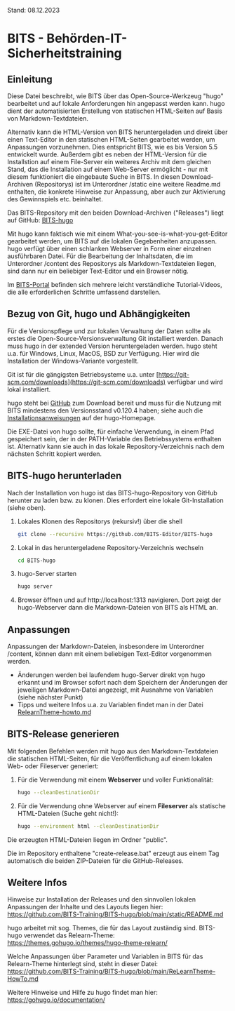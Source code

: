 Stand: 08.12.2023

# BITS - Behörden-IT-Sicherheitstraining

## Einleitung
Diese Datei beschreibt, wie BITS über das Open-Source-Werkzeug "hugo" bearbeitet und auf lokale Anforderungen hin angepasst werden kann. hugo dient der automatisierten Erstellung von statischen HTML-Seiten auf Basis von Markdown-Textdateien.

Alternativ kann die HTML-Version von BITS heruntergeladen und direkt über einen Text-Editor in den statischen HTML-Seiten gearbeitet werden, um Anpassungen vorzunehmen. Dies entspricht BITS, wie es bis Version 5.5 entwickelt wurde. Außerdem gibt es neben der HTML-Version für die Installstion auf einem File-Server ein weiteres Archiv mit dem gleichen Stand, das die Installation auf einem Web-Server ermöglicht - nur mit diesem funktioniert die eingebaute Suche in BITS.  In diesen Download-Archiven (Repositorys) ist im Unterordner /static eine weitere Readme.md enthalten, die konkrete Hinweise zur Anpassung, aber auch zur Aktivierung des Gewinnspiels etc. beinhaltet.

Das BITS-Repository mit den beiden Download-Archiven ("Releases") liegt auf GitHub: [BITS-hugo](https://github.com/BITS-Editor/BITS-hugo)

Mit hugo kann faktisch wie mit einem What-you-see-is-what-you-get-Editor gearbeitet werden, um BITS auf die lokalen Gegebenheiten anzupassen. hugo verfügt über einen schlanken Webserver in Form einer einzelnen ausführbaren Datei. Für die Bearbeitung der Inhaltsdaten, die im Unterordner /content des Repositorys als Markdown-Textdateien liegen, sind dann nur ein beliebiger Text-Editor und ein Browser nötig.

Im [BITS-Portal](https://www.bits-portal.eu) befinden sich mehrere leicht verständliche Tutorial-Videos, die alle erforderlichen Schritte umfassend darstellen.

## Bezug von Git, hugo und Abhängigkeiten

Für die Versionspflege und zur lokalen Verwaltung der Daten sollte als erstes die Open-Source-Versionsverwaltung Git installiert werden. Danach muss hugo in der extended Version heruntergeladen werden. hugo steht u.a. für Windows, Linux, MacOS, BSD zur Verfügung. Hier wird die Installation der Windows-Variante vorgestellt.

Git ist für die gängigsten Betriebsysteme u.a. unter [https://git-scm.com/downloads](https://git-scm.com/downloads) verfügbar und wird lokal installiert.

hugo steht bei [GitHub](https://github.com/gohugoio/hugo/releases) zum Download bereit und muss für die Nutzung mit BITS mindestens den Versionsstand v0.120.4 haben; siehe auch die  [Installationsanweisungen](https://gohugo.io/getting-started/installing/) auf der hugo-Homepage. 

Die EXE-Datei von hugo sollte, für einfache Verwendung, in einem Pfad gespeichert sein, der in der PATH-Variable des Betriebssystems enthalten ist. Alternativ kann sie auch in das lokale Repository-Verzeichnis nach dem nächsten Schritt kopiert werden.

## BITS-hugo herunterladen

Nach der Installation von hugo ist das BITS-hugo-Repository von GitHub herunter zu laden bzw. zu klonen. Dies erfordert eine lokale Git-Installation (siehe oben).


1. Lokales Klonen des Repositorys (rekursiv!) über die shell
   
    ```bash
    git clone --recursive https://github.com/BITS-Editor/BITS-hugo
    ```

2. Lokal in das heruntergeladene Repository-Verzeichnis wechseln

    ```bash
    cd BITS-hugo
    ```

3. hugo-Server starten

    ```bash
    hugo server
    ```

4. Browser öffnen und auf http://localhost:1313 navigieren. Dort zeigt der hugo-Webserver dann die Markdown-Dateien von BITS als HTML an.

## Anpassungen

Anpassungen der Markdown-Dateien, insbesondere im Unterordner /content, können dann mit einem beliebigen Text-Editor vorgenommen werden.

- Änderungen werden bei laufendem hugo-Server direkt von hugo erkannt und im Browser sofort nach dem Speichern der Änderungen der jeweiligen Markdown-Datei angezeigt, mit Ausnahme von Variablen (siehe nächster Punkt)
- Tipps und weitere Infos u.a. zu Variablen findet man in der Datei [RelearnTheme-howto.md](https://github.com/BITS-Training/BITS-hugo/blob/main/ReLearnTheme-HowTo.md) 

## BITS-Release generieren

Mit folgenden Befehlen werden mit hugo aus den Markdown-Textdateien die statischen HTML-Seiten, für die Veröffentlichung auf einem lokalen Web- oder Fileserver generiert:

1. Für die Verwendung mit einem **Webserver** und voller Funktionalität:

	```bash
	hugo --cleanDestinationDir
	```

2. Für die Verwendung ohne Webserver auf einem **Fileserver** als statische HTML-Dateien (Suche geht nicht!):

	```bash
	hugo --environment html --cleanDestinationDir
	```
Die erzeugten HTML-Dateien liegen im Ordner "public".

Die im Repository enthaltene "create-release.bat" erzeugt aus einem Tag automatisch die beiden ZIP-Dateien für die GitHub-Releases.

## Weitere Infos

Hinweise zur Installation der Releases und den sinnvollen lokalen Anpassungen der Inhalte und des Layouts liegen hier:
https://github.com/BITS-Training/BITS-hugo/blob/main/static/README.md

hugo arbeitet mit sog. Themes, die für das Layout zuständig sind. BITS-hugo verwendet das Relearn-Theme:
https://themes.gohugo.io/themes/hugo-theme-relearn/

Welche Anpassungen über Parameter und Variablen in BITS für das Relearn-Theme hinterlegt sind, steht in dieser Datei:
https://github.com/BITS-Training/BITS-hugo/blob/main/ReLearnTheme-HowTo.md

Weitere Hinweise und Hilfe zu hugo findet man hier:
https://gohugo.io/documentation/
